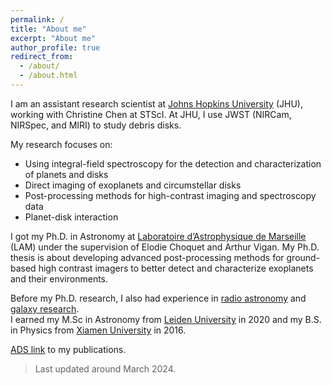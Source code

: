 ```yaml
---
permalink: /
title: "About me"
excerpt: "About me"
author_profile: true
redirect_from: 
  - /about/
  - /about.html
---
```


I am an assistant research scientist at [Johns Hopkins University](https://physics-astronomy.jhu.edu) (JHU), working with Christine Chen at STScI. At JHU, I use JWST (NIRCam, NIRSpec, and MIRI) to study debris disks. 

My research focuses on:
* Using integral-field spectroscopy for the detection and characterization of planets and disks
* Direct imaging of exoplanets and circumstellar disks
* Post-processing methods for high-contrast imaging and spectroscopy data
* Planet-disk interaction 

I got my Ph.D. in Astronomy at [Laboratoire d’Astrophysique de Marseille](https://www.lam.fr/?lang=en) (LAM) under the supervision of Elodie Choquet and Arthur Vigan. My Ph.D. thesis is about developing advanced post-processing methods for ground-based high contrast imagers to better detect and characterize exoplanets and their environments.

Before my Ph.D. research, I also had experience in [radio astronomy](https://ui.adsabs.harvard.edu/abs/2020A%26A...636A...3X/abstract) and [galaxy research](https://ui.adsabs.harvard.edu/abs/2016ApJ...824L..17X/abstract).  
I earned my M.Sc in Astronomy from [Leiden University](https://www.universiteitleiden.nl/en/science/astronomy) in 2020 and my B.S. in Physics from [Xiamen University](https://en.xmu.edu.cn) in 2016. 

[ADS link](https://ui.adsabs.harvard.edu/search/p_=0&q=orcid%3A0000-0002-6318-0104&sort=date%20desc%2C%20bibcode%20desc) to my publications.

> Last updated around March 2024.